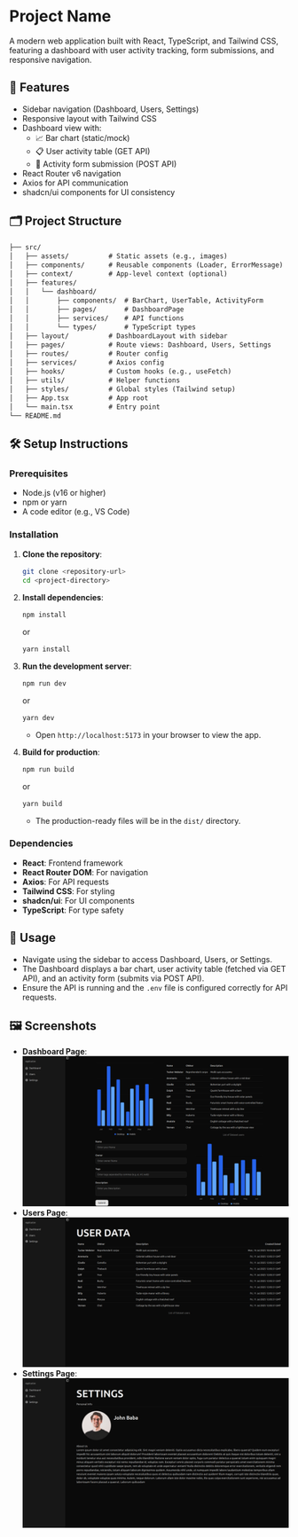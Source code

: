 # Project Name

A modern web application built with React, TypeScript, and Tailwind CSS, featuring a dashboard with user activity tracking, form submissions, and responsive navigation.

## 🚀 Features

- Sidebar navigation (Dashboard, Users, Settings)
- Responsive layout with Tailwind CSS
- Dashboard view with:
  - 📈 Bar chart (static/mock)
  - 📋 User activity table (GET API)
  - 📝 Activity form submission (POST API)
- React Router v6 navigation
- Axios for API communication
- shadcn/ui components for UI consistency

## 🗂️ Project Structure

```
├── src/
│   ├── assets/          # Static assets (e.g., images)
│   ├── components/      # Reusable components (Loader, ErrorMessage)
│   ├── context/         # App-level context (optional)
│   ├── features/
│   │   └── dashboard/
│   │       ├── components/  # BarChart, UserTable, ActivityForm
│   │       ├── pages/       # DashboardPage
│   │       ├── services/    # API functions
│   │       └── types/       # TypeScript types
│   ├── layout/          # DashboardLayout with sidebar
│   ├── pages/           # Route views: Dashboard, Users, Settings
│   ├── routes/          # Router config
│   ├── services/        # Axios config
│   ├── hooks/           # Custom hooks (e.g., useFetch)
│   ├── utils/           # Helper functions
│   ├── styles/          # Global styles (Tailwind setup)
│   ├── App.tsx          # App root
│   └── main.tsx         # Entry point
└── README.md
```

## 🛠️ Setup Instructions

### Prerequisites

- Node.js (v16 or higher)
- npm or yarn
- A code editor (e.g., VS Code)

### Installation

1. **Clone the repository**:
   ```bash
   git clone <repository-url>
   cd <project-directory>
   ```

2. **Install dependencies**:
   ```bash
   npm install
   ```
   or
   ```bash
   yarn install
   ```


3. **Run the development server**:
   ```bash
   npm run dev
   ```
   or
   ```bash
   yarn dev
   ```
   - Open `http://localhost:5173` in your browser to view the app.

4. **Build for production**:
   ```bash
   npm run build
   ```
   or
   ```bash
   yarn build
   ```
   - The production-ready files will be in the `dist/` directory.

### Dependencies

- **React**: Frontend framework
- **React Router DOM**: For navigation
- **Axios**: For API requests
- **Tailwind CSS**: For styling
- **shadcn/ui**: For UI components
- **TypeScript**: For type safety

## 📝 Usage

- Navigate using the sidebar to access Dashboard, Users, or Settings.
- The Dashboard displays a bar chart, user activity table (fetched via GET API), and an activity form (submits via POST API).
- Ensure the API is running and the `.env` file is configured correctly for API requests.

## 🖼️ Screenshots

- **Dashboard Page**:
  ![Dashboard Page](./dashboard_page.png)
- **Users Page**:
  ![Users Page](./users_page.png)
- **Settings Page**:
  ![Settings Page](./settings_page.png)

